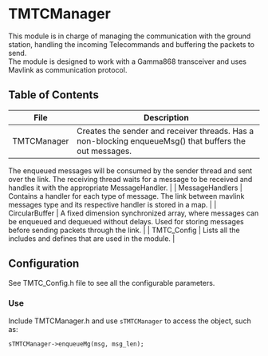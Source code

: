 # TMTCManager
This module is in charge of managing the communication with the ground station,
handling the incoming Telecommands and buffering the packets to send.
<br/> The module is designed to work with a Gamma868 transceiver and uses Mavlink
as communication protocol.

## Table of Contents

| File  |  Description |
|-------|--------------|
| TMTCManager | Creates the sender and receiver threads. Has a non-blocking enqueueMsg() that buffers the out messages.
The enqueued messages will be consumed by the sender thread and sent over the link.
The receiving thread waits for a message to be received and handles it with the appropriate MessageHandler. |
| MessageHandlers | Contains a handler for each type of message. The link between mavlink messages type and
its respective handler is stored in a map. |
| CircularBuffer | A fixed dimension synchronized array, where messages can be enqueued and dequeued without delays.
Used for storing messages before sending packets through the link. |
| TMTC_Config | Lists all the includes and defines that are used in the module. |

## Configuration

See TMTC_Config.h file to see all the configurable parameters.

### Use

Include TMTCManager.h and use `sTMTCManager` to access the object, such as:

```
sTMTCManager->enqueueMg(msg, msg_len);
```